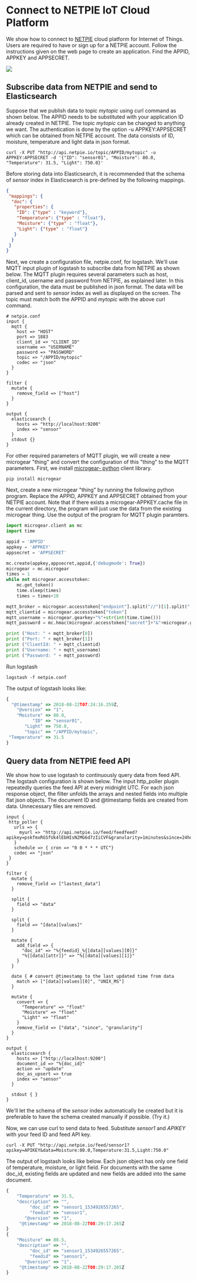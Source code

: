 # Connect to NETPIE IoT Cloud Platform
We show how to connect to [NETPIE](https://netpie.io/) cloud platform for Internet of Things. Users are required to have or sign up for a NETPIE account. Follow the instructions given on the web page to create an application. Find the APPID, APPKEY and APPSECRET.

<img src="netpie_appkey.png">

## Subscribe data from NETPIE and send to Elasticsearch
Suppose that we publish data to topic _mytopic_ using curl command as shown below. The APPID needs to be substituted with your application ID already created in NETPIE. The topic _mytopic_ can be changed to anything we want. The authentication is done by the option -u APPKEY:APPSECRET which can be obtained from NETPIE account. The data consists of ID, moisture, temperature and light data in json format.

```shell
curl -X PUT "http://api.netpie.io/topic/APPID/mytopic" -u APPKEY:APPSECRET -d '{"ID": "sensor01", "Moisture": 80.0, "Temperature": 31.5, "Light": 750.0}'
```

Before storing data into Elasticsearch, it is recommended that the schema of _sensor_ index in Elasticsearch is pre-defined by the following mappings.

```json
{
 "mappings": {
  "doc": {
   "properties": {
    "ID": {"type" : "keyword"},
    "Temperature": {"type" : "float"},
    "Moisture": {"type" : "float"},
    "Light": {"type" : "float"}
   }
  }
 }
}
```
Next, we create a configuration file, netpie.conf, for logstash.
We'll use MQTT input plugin of logstash to subscribe data from NETPIE as shown below. The MQTT plugin requires several parameters such as host, client_id, username and password from NETPIE, as explained later. In this configuration, the data must be published in json format. The data will be parsed and sent to _sensor_ index as well as displayed on the screen. The topic must match both the APPID and _mytopic_ with the above curl command.

```shell
# netpie.conf
input {
  mqtt {
    host => "HOST"
    port => 1883
    client_id => "CLIENT_ID"
    username => "USERNAME"
    password => "PASSWORD"
    topic => "/APPID/mytopic"
    codec => "json"
  }
}

filter {
  mutate {
    remove_field => ["host"]
  }
}

output {
  elasticsearch {
    hosts => "http://localhost:9200"
    index => "sensor"
  }
  stdout {}
}
```

For other required parameters of MQTT plugin, we will create a new microgear "thing" and convert the configuration of this "thing" to the MQTT parameters. First, we install [microgear- python](https://github.com/netpieio/microgear-python) client library.

```shell
pip install microgear
```

Next, create a new microgear "thing" by running the following python program. Replace the APPID, APPKEY and APPSECRET obtained from your NETPIE account. Note that if there exists a  microgear-APPKEY.cache file in the current directory, the program will just use the data from the existing microgear thing. Use the output of the program for MQTT plugin paramters.

```python
import microgear.client as mc
import time

appid = 'APPID'
appkey = 'APPKEY'
appsecret = 'APPSECRET'

mc.create(appkey,appsecret,appid,{'debugmode': True})
microgear = mc.microgear
times = 1
while not microgear.accesstoken:
    mc.get_token()
    time.sleep(times)
    times = times+10

mqtt_broker = microgear.accesstoken["endpoint"].split("//")[1].split(":")
mqtt_clientid = microgear.accesstoken["token"]
mqtt_username = microgear.gearkey+"%"+str(int(time.time()))
mqtt_password = mc.hmac(microgear.accesstoken["secret"]+"&"+microgear.gearsecret,microgear.accesstoken["token"]+"%"+mqtt_username)

print ("Host: " + mqtt_broker[0])
print ("Port: " + mqtt_broker[1])
print ("ClientId: " + mqtt_clientid)
print ("Username: " + mqtt_username)
print ("Password: " + mqtt_password)
```

Run logstash

```shell
logstash -f netpie.conf
```

The output of logstash looks like:
```javascript
{
  "@timestamp" => 2018-08-22T07:24:16.259Z,
    "@version" => "1",
    "Moisture" => 80.0,
          "ID" => "sensor01",
       "Light" => 750.0,
       "topic" => "/APPID/mytopic",
 "Temperature" => 31.5
}
```

## Query data from NETPIE feed API
We show how to use logstash to continuously query data from feed API. The logstash configuration is shown below. The input http_poller plugin repeatedly queries the feed API at every midnight UTC. For each  json response object, the filter unfolds the arrays and nested fields into multiple flat json objects. The document ID and @timestamp fields are created from data. Unnecessary files are removed.

```shell
input {
 http_poller {
   urls => {
     myurl => "http://api.netpie.io/feed/feedfeed?apikey=pskfmxRGSfUk4lEbHIsN2MG6d7zIiCVF&granularity=1minutes&since=24hours"
   }
   schedule => { cron => "0 0 * * * UTC"}
   codec => "json"
 }
}

filter {
  mutate {
    remove_field => ["lastest_data"]
  }

  split {
    field => "data"
  }

  split {
    field => "[data][values]"
  }

  mutate {
    add_field => {
      "doc_id" => "%{feedid}_%{[data][values][0]}"
      "%{[data][attr]}" => "%{[data][values][1]}"
    }
  }

  date { # convert @timestamp to the last updated time from data
    match => ["[data][values][0]", "UNIX_MS"]
  }

  mutate {
    convert => {
      "Temperature" => "float"
      "Moisture" => "float"
      "Light" => "float"
    }
    remove_field => ["data", "since", "granularity"]
  }
}

output {
  elasticsearch {
    hosts => ["http://localhost:9200"]
    document_id => "%{doc_id}"
    action => "update"
    doc_as_upsert => true
    index => "sensor"
  }

  stdout { }
}
```
We'll let the schema of the _sensor_ index automatically be created but it is preferable to have the schema created manually if possible. (Try it.)

Now, we can use curl to send data to feed. Substitute _sensor1_ and _APIKEY_ with your feed ID and feed API key.

```shell
curl -X PUT "http://api.netpie.io/feed/sensor1?apikey=APIKEY&data=Moisture:80.0,Temperature:31.5,Light:750.0"
```

The output of logstash looks like below. Each json object has only one field of temperature, moisture, or light field. For documents with the same doc_id, existing fields are updated and new fields are added into the same document.

```javascript
{
    "Temperature" => 31.5,
    "description" => "",
         "doc_id" => "sensor1_1534926557265",
         "feedid" => "sensor1",
       "@version" => "1",
     "@timestamp" => 2018-08-22T08:29:17.265Z
}
{
    "Moisture" => 80.5,
    "description" => "",
         "doc_id" => "sensor1_1534926557265",
         "feedid" => "sensor1",
       "@version" => "1",
     "@timestamp" => 2018-08-22T08:29:17.265Z
}
```
